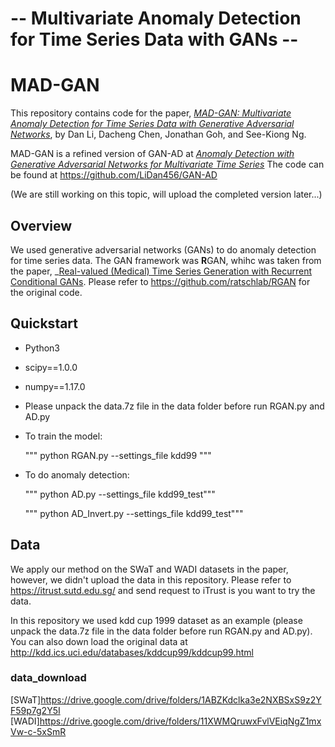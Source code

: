 # -- Multivariate Anomaly Detection for Time Series Data with GANs -- #

# MAD-GAN

This repository contains code for the paper, _[MAD-GAN: Multivariate Anomaly Detection for Time Series Data with Generative Adversarial Networks](https://arxiv.org/pdf/1901.04997.pdf)_, by Dan Li, Dacheng Chen, Jonathan Goh, and See-Kiong Ng.

MAD-GAN is a refined version of GAN-AD at _[Anomaly Detection with Generative Adversarial Networks for Multivariate Time Series](https://arxiv.org/pdf/1809.04758.pdf)_ The code can be found at https://github.com/LiDan456/GAN-AD

(We are still working on this topic, will upload the completed version later...)

## Overview

We used generative adversarial networks (GANs) to do anomaly detection for time series data.
The GAN framework was **R**GAN, whihc was taken from the paper, _[Real-valued (Medical) Time Series Generation with Recurrent Conditional GANs](https://arxiv.org/abs/1706.02633).
Please refer to https://github.com/ratschlab/RGAN for the original code.

## Quickstart

- Python3

-  scipy==1.0.0
-  numpy==1.17.0

- Please unpack the data.7z file in the data folder before run RGAN.py and AD.py

- To train the model:
  
  """ python RGAN.py --settings_file kdd99 """

- To do anomaly detection:

  """ python AD.py --settings_file kdd99_test"""
  
  """ python AD_Invert.py --settings_file kdd99_test"""

## Data

We apply our method on the SWaT and WADI datasets in the paper, however, we didn't upload the data in this repository. Please refer to https://itrust.sutd.edu.sg/ and send request to iTrust is you want to try the data.

In this repository we used kdd cup 1999 dataset as an example (please unpack the data.7z file in the data folder before run RGAN.py and AD.py). You can also down load the original data at http://kdd.ics.uci.edu/databases/kddcup99/kddcup99.html
### data_download
[SWaT]<https://drive.google.com/drive/folders/1ABZKdclka3e2NXBSxS9z2YF59p7g2Y5I>
[WADI]<https://drive.google.com/drive/folders/11XWMQruwxFvlVEiqNgZ1mxVw-c-5xSmR>
